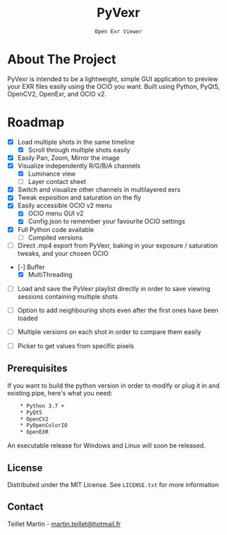 <br />
<div align="center">
	<h1 align="center">PyVexr</h1>
	
	Open Exr Viewer
</div>


# About The Project
PyVexr is intended to be a lightweight, simple GUI application to preview your EXR files easily using the OCIO you want.
Built using Python, PyQt5, OpenCV2, OpenExr, and OCIO v2.


# Roadmap
- [x] Load multiple shots in the same timeline
	- [x] Scroll through multiple shots easily
- [x] Easily Pan, Zoom, Mirror the image
- [x] Visualize independently R/G/B/A channels 
	- [x] Luminance view
	- [ ] Layer contact sheet
- [x] Switch and visualize other channels in multilayered exrs
- [x] Tweak exposition and saturation on the fly
- [x] Easily accessible OCIO v2 menu
	- [x] OCIO menu GUI v2
	- [x] Config.json to remember your favourite OCIO settings
- [x] Full Python code available
	- [ ] Compiled versions
- [ ] Direct .mp4 export from PyVexr, baking in your exposure / saturation tweaks, and your chosen OCIO
- [-] Buffer 
	- [x] MultiThreading
- [ ] Load and save the PyVexr playlist directly in order to save viewing sessions containing multiple shots
- [ ] Option to add neighbouring shots even after the first ones have been loaded
- [ ] Multiple versions on each shot in order to compare them easily
- [ ] Picker to get values from specific pixels


## Prerequisites
If you want to build the python version in order to modify or plug it in and existing pipe, here's what you need:
```sh
	* Python 3.7 + 
	* PyQt5
	* OpenCV2
	* PyOpenColorIO
	* OpenEXR
```
An executable release for Windows and Linux will soon be released.

## License
Distributed under the MIT License. See `LICENSE.txt` for more information

## Contact
Teillet Martin - martin.teillet@hotmail.fr
